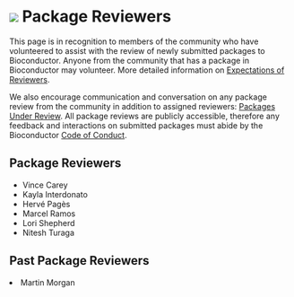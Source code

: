 # ![](/images/icons/magnifier.gif) Package Reviewers

This page is in recognition to members of the community who have volunteered to
assist with the review of newly submitted packages to Bioconductor. Anyone from
the community that has a package in Bioconductor may volunteer. More detailed
information on [Expectations of Reviewers][].

We also encourage communication and conversation on any package review from the
community in addition to assigned reviewers: [Packages Under Review][]. All
package reviews are publicly accessible, therefore any feedback and interactions on
submitted packages must abide by the Bioconductor [Code of Conduct][].

[Expectations of Reviewers]: http://contributions.bioconductor.org/review-expectation.html
[Packages Under Review]: https://github.com/Bioconductor/Contributions/issues
[Code of Conduct]: https://bioconductor.org/about/code-of-conduct/


## Package Reviewers

<ul>
<li>Vince Carey</li>
<li>Kayla Interdonato</li>
<li>Hervé Pagès</li>
<li>Marcel Ramos</li>
<li>Lori Shepherd</li>
<li>Nitesh Turaga</li>

</ul>

## Past Package Reviewers

<li>Martin Morgan</li>

